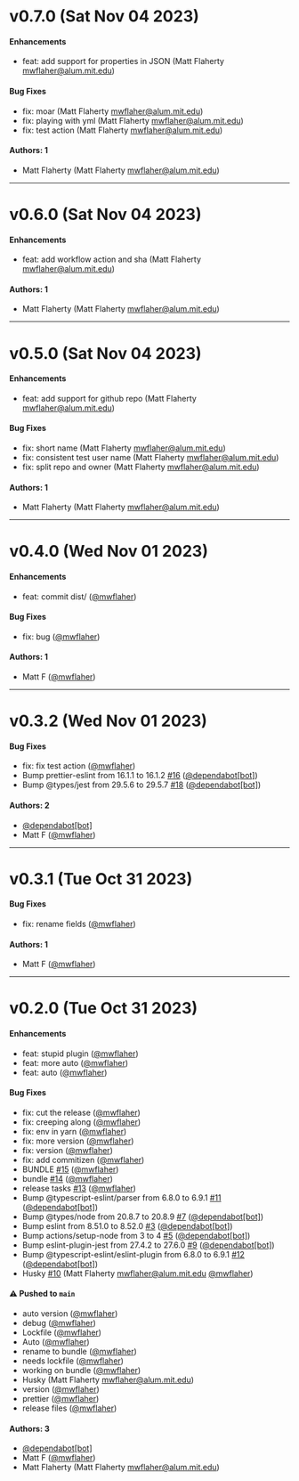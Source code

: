 # v0.7.0 (Sat Nov 04 2023)

#### Enhancements

- feat: add support for properties in JSON (Matt Flaherty mwflaher@alum.mit.edu)

#### Bug Fixes

- fix: moar (Matt Flaherty mwflaher@alum.mit.edu)
- fix: playing with yml (Matt Flaherty mwflaher@alum.mit.edu)
- fix: test action (Matt Flaherty mwflaher@alum.mit.edu)

#### Authors: 1

- Matt Flaherty (Matt Flaherty mwflaher@alum.mit.edu)

---

# v0.6.0 (Sat Nov 04 2023)

#### Enhancements

- feat: add workflow action and sha (Matt Flaherty mwflaher@alum.mit.edu)

#### Authors: 1

- Matt Flaherty (Matt Flaherty mwflaher@alum.mit.edu)

---

# v0.5.0 (Sat Nov 04 2023)

#### Enhancements

- feat: add support for github repo (Matt Flaherty mwflaher@alum.mit.edu)

#### Bug Fixes

- fix: short name (Matt Flaherty mwflaher@alum.mit.edu)
- fix: consistent test user name (Matt Flaherty mwflaher@alum.mit.edu)
- fix: split repo and owner (Matt Flaherty mwflaher@alum.mit.edu)

#### Authors: 1

- Matt Flaherty (Matt Flaherty mwflaher@alum.mit.edu)

---

# v0.4.0 (Wed Nov 01 2023)

#### Enhancements

- feat: commit dist/ ([@mwflaher](https://github.com/mwflaher))

#### Bug Fixes

- fix: bug ([@mwflaher](https://github.com/mwflaher))

#### Authors: 1

- Matt F ([@mwflaher](https://github.com/mwflaher))

---

# v0.3.2 (Wed Nov 01 2023)

#### Bug Fixes

- fix: fix test action ([@mwflaher](https://github.com/mwflaher))
- Bump prettier-eslint from 16.1.1 to 16.1.2 [#16](https://github.com/mwflaher/gh-rudderstack-action/pull/16) ([@dependabot[bot]](https://github.com/dependabot[bot]))
- Bump @types/jest from 29.5.6 to 29.5.7 [#18](https://github.com/mwflaher/gh-rudderstack-action/pull/18) ([@dependabot[bot]](https://github.com/dependabot[bot]))

#### Authors: 2

- [@dependabot[bot]](https://github.com/dependabot[bot])
- Matt F ([@mwflaher](https://github.com/mwflaher))

---

# v0.3.1 (Tue Oct 31 2023)

#### Bug Fixes

- fix: rename fields ([@mwflaher](https://github.com/mwflaher))

#### Authors: 1

- Matt F ([@mwflaher](https://github.com/mwflaher))

---

# v0.2.0 (Tue Oct 31 2023)

#### Enhancements

- feat: stupid plugin ([@mwflaher](https://github.com/mwflaher))
- feat: more auto ([@mwflaher](https://github.com/mwflaher))
- feat: auto ([@mwflaher](https://github.com/mwflaher))

#### Bug Fixes

- fix: cut the release ([@mwflaher](https://github.com/mwflaher))
- fix: creeping along ([@mwflaher](https://github.com/mwflaher))
- fix: env in yarn ([@mwflaher](https://github.com/mwflaher))
- fix: more version ([@mwflaher](https://github.com/mwflaher))
- fix: version ([@mwflaher](https://github.com/mwflaher))
- fix: add commitizen ([@mwflaher](https://github.com/mwflaher))
- BUNDLE [#15](https://github.com/mwflaher/gh-rudderstack-action/pull/15) ([@mwflaher](https://github.com/mwflaher))
- bundle [#14](https://github.com/mwflaher/gh-rudderstack-action/pull/14) ([@mwflaher](https://github.com/mwflaher))
- release tasks [#13](https://github.com/mwflaher/gh-rudderstack-action/pull/13) ([@mwflaher](https://github.com/mwflaher))
- Bump @typescript-eslint/parser from 6.8.0 to 6.9.1 [#11](https://github.com/mwflaher/gh-rudderstack-action/pull/11) ([@dependabot[bot]](https://github.com/dependabot[bot]))
- Bump @types/node from 20.8.7 to 20.8.9 [#7](https://github.com/mwflaher/gh-rudderstack-action/pull/7) ([@dependabot[bot]](https://github.com/dependabot[bot]))
- Bump eslint from 8.51.0 to 8.52.0 [#3](https://github.com/mwflaher/gh-rudderstack-action/pull/3) ([@dependabot[bot]](https://github.com/dependabot[bot]))
- Bump actions/setup-node from 3 to 4 [#5](https://github.com/mwflaher/gh-rudderstack-action/pull/5) ([@dependabot[bot]](https://github.com/dependabot[bot]))
- Bump eslint-plugin-jest from 27.4.2 to 27.6.0 [#9](https://github.com/mwflaher/gh-rudderstack-action/pull/9) ([@dependabot[bot]](https://github.com/dependabot[bot]))
- Bump @typescript-eslint/eslint-plugin from 6.8.0 to 6.9.1 [#12](https://github.com/mwflaher/gh-rudderstack-action/pull/12) ([@dependabot[bot]](https://github.com/dependabot[bot]))
- Husky [#10](https://github.com/mwflaher/gh-rudderstack-action/pull/10) (Matt Flaherty mwflaher@alum.mit.edu [@mwflaher](https://github.com/mwflaher))

#### ⚠️ Pushed to `main`

- auto version ([@mwflaher](https://github.com/mwflaher))
- debug ([@mwflaher](https://github.com/mwflaher))
- Lockfile ([@mwflaher](https://github.com/mwflaher))
- Auto ([@mwflaher](https://github.com/mwflaher))
- rename to bundle ([@mwflaher](https://github.com/mwflaher))
- needs lockfile ([@mwflaher](https://github.com/mwflaher))
- working on bundle ([@mwflaher](https://github.com/mwflaher))
- Husky (Matt Flaherty mwflaher@alum.mit.edu)
- version ([@mwflaher](https://github.com/mwflaher))
- prettier ([@mwflaher](https://github.com/mwflaher))
- release files ([@mwflaher](https://github.com/mwflaher))

#### Authors: 3

- [@dependabot[bot]](https://github.com/dependabot[bot])
- Matt F ([@mwflaher](https://github.com/mwflaher))
- Matt Flaherty (Matt Flaherty mwflaher@alum.mit.edu)
